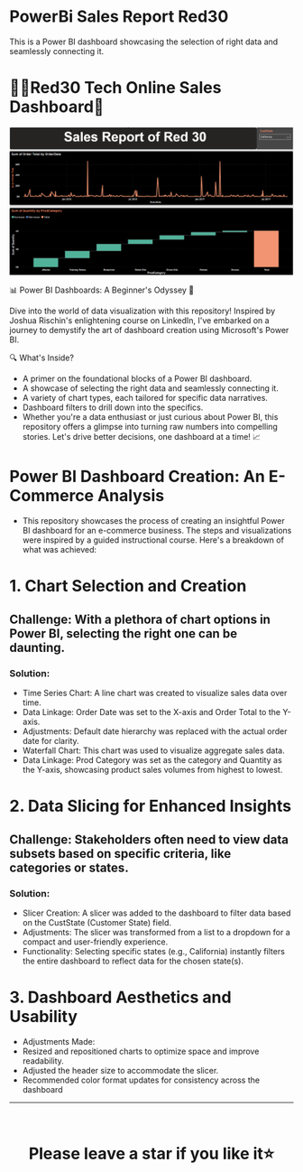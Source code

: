 # PowerBi Sales Report Red30
This is a Power BI dashboard showcasing the selection of right data and seamlessly connecting it.

# :man_student:Red30 Tech Online Sales Dashboard:floppy_disk:
![Red30_Sales_Report_1.png](https://github.com/farhansadeed/PowerBi_Sales_Report_Red30/blob/main/Red30_Sales_Report_1.png)

📊 Power BI Dashboards: A Beginner's Odyssey 🚀

Dive into the world of data visualization with this repository! Inspired by Joshua Rischin's enlightening course on LinkedIn, I've embarked on a journey to demystify the art of dashboard creation using Microsoft's Power BI.

🔍 What's Inside?

- A primer on the foundational blocks of a Power BI dashboard.
- A showcase of selecting the right data and seamlessly connecting it.
- A variety of chart types, each tailored for specific data narratives.
- Dashboard filters to drill down into the specifics.
- Whether you're a data enthusiast or just curious about Power BI, this repository offers a glimpse into turning raw numbers into compelling stories. Let's drive better decisions, one dashboard at a time! 📈

# Power BI Dashboard Creation: An E-Commerce Analysis
- This repository showcases the process of creating an insightful Power BI dashboard for an e-commerce business. The steps and visualizations were inspired by a guided instructional course. Here's a breakdown of what was achieved:

# 1. Chart Selection and Creation
## Challenge: With a plethora of chart options in Power BI, selecting the right one can be daunting.
### Solution:
- Time Series Chart: A line chart was created to visualize sales data over time.
- Data Linkage: Order Date was set to the X-axis and Order Total to the Y-axis.
- Adjustments: Default date hierarchy was replaced with the actual order date for clarity.
- Waterfall Chart: This chart was used to visualize aggregate sales data.
- Data Linkage: Prod Category was set as the category and Quantity as the Y-axis, showcasing product sales volumes from highest to lowest.
# 2. Data Slicing for Enhanced Insights
## Challenge: Stakeholders often need to view data subsets based on specific criteria, like categories or states.
### Solution:
- Slicer Creation: A slicer was added to the dashboard to filter data based on the CustState (Customer State) field.
- Adjustments: The slicer was transformed from a list to a dropdown for a compact and user-friendly experience.
- Functionality: Selecting specific states (e.g., California) instantly filters the entire dashboard to reflect data for the chosen state(s).
# 3. Dashboard Aesthetics and Usability
- Adjustments Made:
- Resized and repositioned charts to optimize space and improve readability.
- Adjusted the header size to accommodate the slicer.
- Recommended color format updates for consistency across the dashboard

<hr />
<br />

# <div align="center">Please leave a star if you like it⭐️</div>
